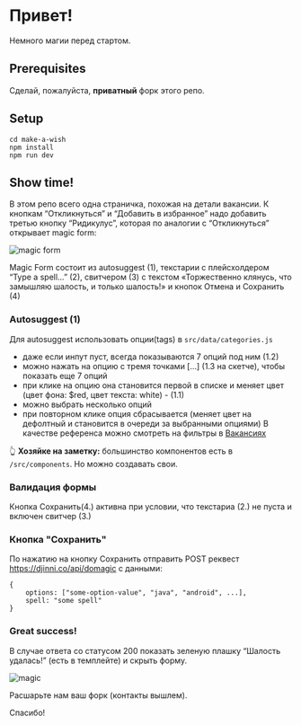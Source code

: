 # Привет!

Немного магии перед стартом. 

## Prerequisites

Сделай, пожалуйста, **приватный** форк этого репо.

## Setup

```
cd make-a-wish
npm install
npm run dev
```

## Show time!

В этом репо всего одна страничка, похожая на детали вакансии. К кнопкам “Откликнуться” и “Добавить в избранное” надо добавить третью кнопку “Ридикулус”, которая по аналогии с “Откликнуться” открывает magic form:


![magic form](https://i.ibb.co/0FWjj1M/IMG-7913.jpg)


Magic Form  состоит из autosuggest (1), текстарии с плейсхолдером “Type a spell…” (2), свитчером (3) с текстом «Торжественно клянусь, что замышляю шалость, и только шалость!» и кнопок Отмена и Сохранить (4)

### Autosuggest (1)

Для autosuggest использовать опции(tags) в `src/data/categories.js`
* даже если инпут пуст, всегда показываются 7 опций под ним (1.2)
* можно нажать на опцию с тремя точками […] (1.3 на скетче), чтобы показать еще 7 опций
* при клике на опцию она становится первой в списке и меняет цвет (цвет фона: $red, цвет текста: white) - (1.1)
* можно выбрать несколько опций
* при повторном клике опция сбрасывается (меняет цвет на дефолтный и становится в очереди за выбранными опциями)
В качестве референса можно смотреть на фильтры в [Вакансиях](https://djinni.co/jobs2)

👆 **Хозяйке на заметку:** большинство компонентов есть в `/src/components`. Но можно создавать свои. 

### Валидация формы

Кнопка Сохранить(4.) активна при условии, что текстариа (2.) не пуста и включен свитчер (3.)

### Кнопка "Сохранить"

По нажатию на кнопку Сохранить отправить POST реквест https://djinni.co/api/domagic c данными:

```
{
	options: ["some-option-value", "java", "android", ...],
	spell: "some spell"
}
```

### Great success!

В случае ответа со статусом 200 показать зеленую плашку “Шалость удалась!” (есть в темплейте) и скрыть форму.

![magic](https://media.giphy.com/media/4xqGxx0rED4ze/giphy.gif)


Расшарьте нам ваш форк (контакты вышлем). 


Спасибо!



